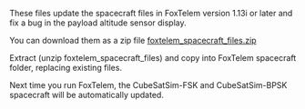 These files update the spacecraft files in FoxTelem version 1.13i or later and fix a bug in the payload altitude sensor display.

You can download them as a zip file [foxtelem_spacecraft_files.zip](https://github.com/user-attachments/files/23213090/foxtelem_spacecraft_files.zip)

Extract (unzip foxtelem_spacecraft_files) and copy into FoxTelem spacecraft folder, replacing existing files.

Next time you run FoxTelem, the CubeSatSim-FSK and CubeSatSim-BPSK spacecraft will be automatically updated.
